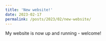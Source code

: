 ```yaml
---
title: 'New website!'
date: 2023-02-17
permalink: /posts/2023/02/new-website/
---
```


My website is now up and running - welcome!